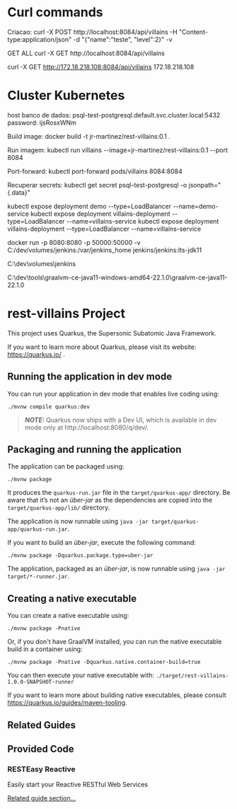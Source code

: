 # Curl commands

Criacao:
curl -X POST http://localhost:8084/api/villains -H "Content-type:application/json" -d "{\"name\":\"teste\", \"level\":2}" -v

GET ALL
curl -X GET http://localhost:8084/api/villains

curl -X GET http://172.18.218.108:8084/api/villains
172.18.218.108

# Cluster Kubernetes

host banco de dados:  psql-test-postgresql.default.svc.cluster.local:5432
password: ijsRosxWNm

Build image: 
docker build -t jr-martinez/rest-villains:0.1 .

Run imagem: 
kubectl run villains --image=jr-martinez/rest-villains:0.1 --port 8084

Port-forward: 
kubectl port-forward pods/villains 8084:8084

Recuperar secrets: 
kubectl get secret psql-test-postgresql -o jsonpath="{.data}"

kubectl expose deployment demo --type=LoadBalancer --name=demo-service
kubectl expose deployment villains-deployment --type=LoadBalancer --name=villains-service
kubectl expose deployment villains-deployment --type=LoadBalancer --name=villains-service

docker run -p 8080:8080 -p 50000:50000 -v C:/dev/volumes/jenkins:/var/jenkins_home jenkins/jenkins:lts-jdk11

C:\dev\volumes\jenkins

C:\dev\tools\graalvm-ce-java11-windows-amd64-22.1.0\graalvm-ce-java11-22.1.0
# rest-villains Project

This project uses Quarkus, the Supersonic Subatomic Java Framework.

If you want to learn more about Quarkus, please visit its website: https://quarkus.io/ .

## Running the application in dev mode

You can run your application in dev mode that enables live coding using:
```shell script
./mvnw compile quarkus:dev
```

> **_NOTE:_**  Quarkus now ships with a Dev UI, which is available in dev mode only at http://localhost:8080/q/dev/.

## Packaging and running the application

The application can be packaged using:
```shell script
./mvnw package
```
It produces the `quarkus-run.jar` file in the `target/quarkus-app/` directory.
Be aware that it’s not an _über-jar_ as the dependencies are copied into the `target/quarkus-app/lib/` directory.

The application is now runnable using `java -jar target/quarkus-app/quarkus-run.jar`.

If you want to build an _über-jar_, execute the following command:
```shell script
./mvnw package -Dquarkus.package.type=uber-jar
```

The application, packaged as an _über-jar_, is now runnable using `java -jar target/*-runner.jar`.

## Creating a native executable

You can create a native executable using: 
```shell script
./mvnw package -Pnative
```

Or, if you don't have GraalVM installed, you can run the native executable build in a container using: 
```shell script
./mvnw package -Pnative -Dquarkus.native.container-build=true
```

You can then execute your native executable with: `./target/rest-villains-1.0.0-SNAPSHOT-runner`

If you want to learn more about building native executables, please consult https://quarkus.io/guides/maven-tooling.

## Related Guides


## Provided Code

### RESTEasy Reactive

Easily start your Reactive RESTful Web Services

[Related guide section...](https://quarkus.io/guides/getting-started-reactive#reactive-jax-rs-resources)
